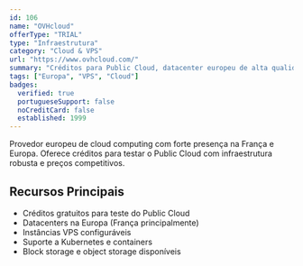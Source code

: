 ```yaml
---
id: 106
name: "OVHcloud"
offerType: "TRIAL"
type: "Infraestrutura"
category: "Cloud & VPS"
url: "https://www.ovhcloud.com/"
summary: "Créditos para Public Cloud, datacenter europeu de alta qualidade."
tags: ["Europa", "VPS", "Cloud"]
badges:
  verified: true
  portugueseSupport: false
  noCreditCard: false
  established: 1999
---
```


Provedor europeu de cloud computing com forte presença na França e Europa. Oferece créditos para testar o Public Cloud com infraestrutura robusta e preços competitivos.

## Recursos Principais

- Créditos gratuitos para teste do Public Cloud
- Datacenters na Europa (França principalmente)
- Instâncias VPS configuráveis
- Suporte a Kubernetes e containers
- Block storage e object storage disponíveis

